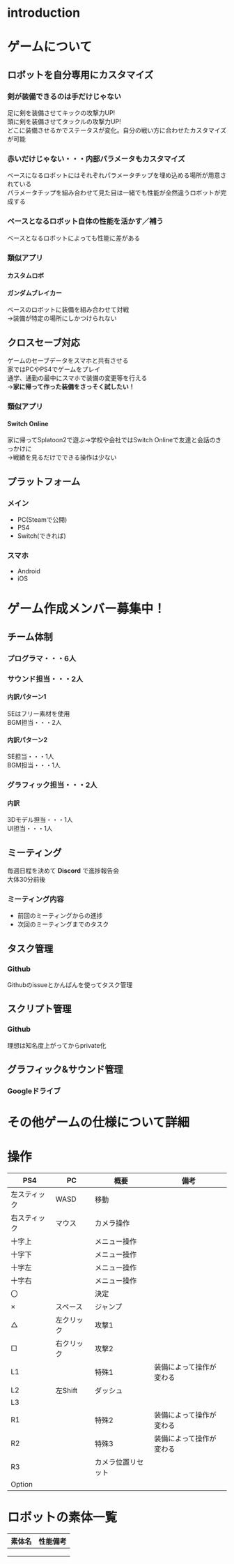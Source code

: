 # introduction

# ゲームについて

## ロボットを自分専用にカスタマイズ

### 剣が装備できるのは手だけじゃない
足に剣を装備させてキックの攻撃力UP!  
頭に剣を装備させてタックルの攻撃力UP!  
どこに装備させるかでステータスが変化。自分の戦い方に合わせたカスタマイズが可能

### 赤いだけじゃない・・・内部パラメータもカスタマイズ
ベースになるロボットにはそれぞれパラメータチップを埋め込める場所が用意されている  
パラメータチップを組み合わせて見た目は一緒でも性能が全然違うロボットが完成する

### ベースとなるロボット自体の性能を活かす／補う
ベースとなるロボットによっても性能に差がある  

### 類似アプリ
#### カスタムロボ
#### ガンダムブレイカー
ベースのロボットに装備を組み合わせて対戦  
→装備が特定の場所にしかつけられない

## クロスセーブ対応
ゲームのセーブデータをスマホと共有させる  
家ではPCやPS4でゲームをプレイ  
通学、通勤の最中にスマホで装備の変更等を行える  
→**家に帰って作った装備をさっそく試したい！**

### 類似アプリ
#### Switch Online  
家に帰ってSplatoon2で遊ぶ→学校や会社ではSwitch Onlineで友達と会話のきっかけに  
→戦績を見るだけでできる操作は少ない

## プラットフォーム
### メイン
* PC(Steamで公開)
* PS4
* Switch(できれば)
### スマホ
* Android
* iOS

# ゲーム作成メンバー募集中！

## チーム体制
### プログラマ・・・6人
### サウンド担当・・・2人
#### 内訳パターン1
SEはフリー素材を使用  
BGM担当・・・2人
#### 内訳パターン2
SE担当・・・1人  
BGM担当・・・1人
### グラフィック担当・・・2人
#### 内訳
3Dモデル担当・・・1人  
UI担当・・・1人
## ミーティング
毎週日程を決めて **Discord** で進捗報告会  
大体30分前後  
### ミーティング内容
* 前回のミーティングからの進捗  
* 次回のミーティングまでのタスク  
## タスク管理
### Github
Githubのissueとかんばんを使ってタスク管理  
## スクリプト管理
### Github
理想は知名度上がってからprivate化
## グラフィック&サウンド管理
### Googleドライブ

# その他ゲームの仕様について詳細

# 操作
|PS4|PC|概要|備考|
|---|---|---|---|
|左スティック|WASD|移動||
|右スティック|マウス|カメラ操作||
|十字上||メニュー操作||
|十字下||メニュー操作||
|十字左||メニュー操作||
|十字右||メニュー操作||
|〇||決定||
|×|スペース|ジャンプ||
|△|左クリック|攻撃1||
|□|右クリック|攻撃2||
|L1||特殊1|装備によって操作が変わる|
|L2|左Shift|ダッシュ||
|L3||||
|R1||特殊2|装備によって操作が変わる|
|R2||特殊3|装備によって操作が変わる|
|R3||カメラ位置リセット||
|Option||||

# ロボットの素体一覧

|素体名|性能備考|
|---|---|
|||
|||
|||
